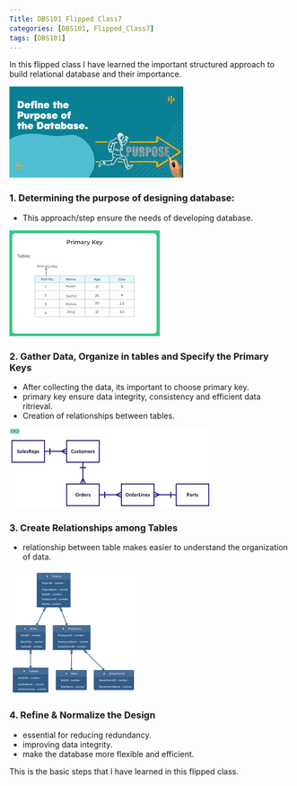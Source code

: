```yaml
---
Title: DBS101 Flipped Class7
categories: [DBS101, Flipped_Class7]
tags: [DBS101]
---
```


In this flipped class I have learned the important structured approach to build relational database and their importance.

![purpose](../assets/img/purpose.jpeg)


### 1. Determining the purpose of designing database: 
* This approach/step ensure the needs of developing database.

![primary](../assets/img/pri.png)
### 2. Gather Data, Organize in tables and Specify the Primary Keys
* After collecting the data, its important to choose primary key.
* primary key ensure data integrity, consistency and efficient data ritrieval.
* Creation of relationships between tables.

![relation](../assets/img/relation.png)
### 3. Create Relationships among Tables
* relationship between table makes easier to understand the organization of data.

![normal](../assets/img/normal.png)
### 4. Refine & Normalize the Design
* essential for reducing redundancy.
* improving data integrity.
* make the database more flexible and efficient.

This is the basic steps that I have learned in this flipped class.








